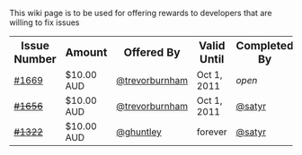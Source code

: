 This wiki page is to be used for offering rewards to developers that are willing to fix issues


<table>

<tr>
<th><big><center>Issue Number</center></big></th>
<th><big><center>Amount</center></big></th>
<th><big><center>Offered By</center></big></th>
<th><big><center>Valid Until</center></big></th>
<th><big><center>Completed By</center></big></th>
</tr>

<tr>
<td><a href="https://github.com/jashkenas/coffee-script/issues/1669">#1669</a></td>
<td>$10.00 AUD</td>
<td><a href="https://github.com/trevorburnham">@trevorburnham</a></td>
<td>Oct 1, 2011</td>
<td><em>open</em></td>
</tr>

<tr class="completed">
<td><del><a href="https://github.com/jashkenas/coffee-script/issues/1656">#1656</a></del></td>
<td>$10.00 AUD</td>
<td><a href="https://github.com/trevorburnham">@trevorburnham</a></td>
<td>Oct 1, 2011</td>
<td><a href="https://github.com/satyr">@satyr</a></td>
</tr>

<tr class="completed">
<td><del><a href="https://github.com/jashkenas/coffee-script/issues/1322">#1322</a></del></td>
<td>$10.00 AUD</td>
<td><a href="https://github.com/ghuntley">@ghuntley</a></td>
<td>forever</td>
<td><a href="https://github.com/satyr">@satyr</a></td>
</tr>

</table>
